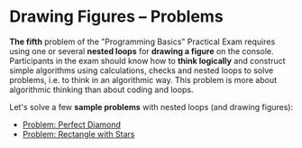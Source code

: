 # Drawing Figures – Problems

**The fifth** problem of the "Programming Basics" Practical Exam requires using one or several **nested loops** for **drawing a figure** on the console. Participants in the exam should know how to **think logically** and construct simple algorithms using calculations, checks and nested loops to solve problems, i.e. to think in an algorithmic way. This problem is more about algorithmic thinking than about coding and loops.

Let's solve a few **sample problems** with nested loops \(and drawing figures\):

* [Problem: Perfect Diamond](/Content/Chapter-8-1-exam-preparation/drawing-figures-problems/drawing-figures-problems/problem-perfect-diamond.md)
* [Problem: Rectangle with Stars](/Content/Chapter-8-1-exam-preparation/drawing-figures-problems/drawing-figures-problems/problem-rectangle-with-stars.md)



